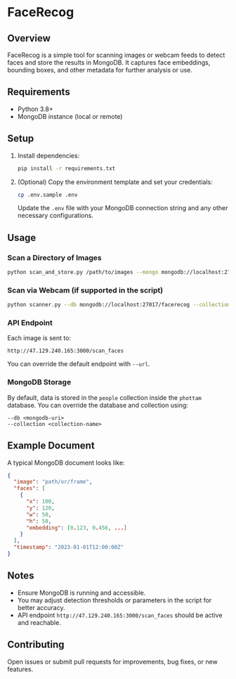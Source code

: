 
# FaceRecog

## Overview

FaceRecog is a simple tool for scanning images or webcam feeds to detect faces and store the results in MongoDB. It captures face embeddings, bounding boxes, and other metadata for further analysis or use.

## Requirements

* Python 3.8+
* MongoDB instance (local or remote)

## Setup

1. Install dependencies:

   ```bash
   pip install -r requirements.txt
   ```

2. (Optional) Copy the environment template and set your credentials:

   ```bash
   cp .env.sample .env
   ```

   Update the `.env` file with your MongoDB connection string and any other necessary configurations.

## Usage

### Scan a Directory of Images

```bash
python scan_and_store.py /path/to/images --mongo mongodb://localhost:27017/
```

### Scan via Webcam (if supported in the script)

```bash
python scanner.py --db mongodb://localhost:27017/facerecog --collection results
```

### API Endpoint

Each image is sent to:

```
http://47.129.240.165:3000/scan_faces
```

You can override the default endpoint with `--url`.

### MongoDB Storage

By default, data is stored in the `people` collection inside the `phottam` database. You can override the database and collection using:

```
--db <mongodb-uri> 
--collection <collection-name>
```

## Example Document

A typical MongoDB document looks like:

```json
{
  "image": "path/or/frame",
  "faces": [
    {
      "x": 100,
      "y": 120,
      "w": 50,
      "h": 50,
      "embedding": [0.123, 0.456, ...]
    }
  ],
  "timestamp": "2023-01-01T12:00:00Z"
}
```

## Notes

* Ensure MongoDB is running and accessible.
* You may adjust detection thresholds or parameters in the script for better accuracy.
* API endpoint `http://47.129.240.165:3000/scan_faces` should be active and reachable.

## Contributing

Open issues or submit pull requests for improvements, bug fixes, or new features.

